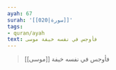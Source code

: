 ```yaml
---
ayah: 67
surah: '[[020|سورة]]'
tags:
- quran/ayah
text: فأوجس في نفسه خيفة موسى
---
```

> فأوجس في نفسه خيفة [[موسى]]
